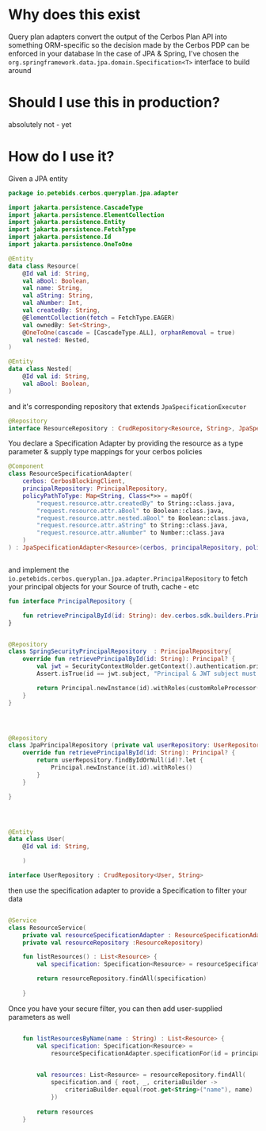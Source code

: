 # Why does this exist

Query plan adapters convert the output of the Cerbos Plan API into something ORM-specific so the decision made by
the Cerbos PDP can be enforced in your database
In the case of JPA & Spring, I've chosen the ```org.springframework.data.jpa.domain.Specification<T>```
interface to build around 


# Should I use this in production?

absolutely not - yet



# How do I use it? 

Given a JPA entity 
```kotlin
package io.petebids.cerbos.queryplan.jpa.adapter

import jakarta.persistence.CascadeType
import jakarta.persistence.ElementCollection
import jakarta.persistence.Entity
import jakarta.persistence.FetchType
import jakarta.persistence.Id
import jakarta.persistence.OneToOne

@Entity
data class Resource(
    @Id val id: String,
    val aBool: Boolean,
    val name: String,
    val aString: String,
    val aNumber: Int,
    val createdBy: String,
    @ElementCollection(fetch = FetchType.EAGER)
    val ownedBy: Set<String>,
    @OneToOne(cascade = [CascadeType.ALL], orphanRemoval = true)
    val nested: Nested,
)

@Entity
data class Nested(
    @Id val id: String,
    val aBool: Boolean,
)

```

and it's corresponding repository that extends ```JpaSpecificationExecutor```
```kotlin
@Repository
interface ResourceRepository : CrudRepository<Resource, String>, JpaSpecificationExecutor<Resource>
```
You declare a Specification Adapter by providing the resource as a type parameter & supply type mappings for your cerbos policies


```kotlin
@Component
class ResourceSpecificationAdapter(
    cerbos: CerbosBlockingClient,
    principalRepository: PrincipalRepository,
    policyPathToType: Map<String, Class<*>> = mapOf(
        "request.resource.attr.createdBy" to String::class.java,
        "request.resource.attr.aBool" to Boolean::class.java,
        "request.resource.attr.nested.aBool" to Boolean::class.java,
        "request.resource.attr.aString" to String::class.java,
        "request.resource.attr.aNumber" to Number::class.java
    )
) : JpaSpecificationAdapter<Resource>(cerbos, principalRepository, policyPathToType)



```



and implement the ```io.petebids.cerbos.queryplan.jpa.adapter.PrincipalRepository```  to fetch your principal objects for your Source of truth, cache - etc 

```kotlin
fun interface PrincipalRepository {

    fun retrievePrincipalById(id: String): dev.cerbos.sdk.builders.Principal?
}


@Repository
class SpringSecurityPrincipalRepository  : PrincipalRepository{
    override fun retrievePrincipalById(id: String): Principal? {
        val jwt = SecurityContextHolder.getContext().authentication.principal as Jwt
        Assert.isTrue(id == jwt.subject, "Principal & JWT subject must match")

        return Principal.newInstance(id).withRoles(customRoleProcessor(jwt))
    }
}




@Repository
class JpaPrincipalRepository (private val userRepository: UserRepository): PrincipalRepository {
    override fun retrievePrincipalById(id: String): Principal? {
        return userRepository.findByIdOrNull(id)?.let {
            Principal.newInstance(it.id).withRoles()
        }
    }

}




@Entity
data class User(
    @Id val id: String,

    )

interface UserRepository : CrudRepository<User, String>

```

then use the specification adapter to provide a Specification to filter your data 

```kotlin

@Service
class ResourceService(
    private val resourceSpecificationAdapter : ResourceSpecificationAdapter,
    private val resourceRepository :ResourceRepository)

    fun listResources() : List<Resource> {
        val specification: Specification<Resource> = resourceSpecificationAdapter.specificationFor(id = principalId, resource = "resource", action = "view")

        return resourceRepository.findAll(specification)
        
    }


```

Once you have your secure filter, you can then add user-supplied parameters as well

```kotlin

    fun listResourcesByName(name : String) : List<Resource> {
        val specification: Specification<Resource> =
            resourceSpecificationAdapter.specificationFor(id = principalId, resource = "resource", action = "view")
        

        val resources: List<Resource> = resourceRepository.findAll(
            specification.and { root, _, criteriaBuilder ->
                criteriaBuilder.equal(root.get<String>("name"), name)
            })
        
        return resources
    }

```
